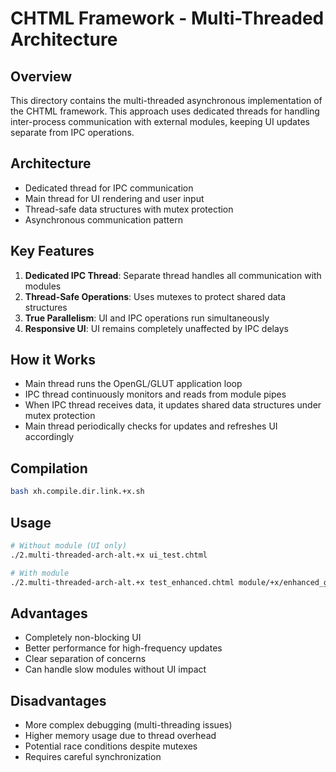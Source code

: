 # CHTML Framework - Multi-Threaded Architecture

## Overview
This directory contains the multi-threaded asynchronous implementation of the CHTML framework. This approach uses dedicated threads for handling inter-process communication with external modules, keeping UI updates separate from IPC operations.

## Architecture
- Dedicated thread for IPC communication
- Main thread for UI rendering and user input
- Thread-safe data structures with mutex protection
- Asynchronous communication pattern

## Key Features
1. **Dedicated IPC Thread**: Separate thread handles all communication with modules
2. **Thread-Safe Operations**: Uses mutexes to protect shared data structures
3. **True Parallelism**: UI and IPC operations run simultaneously
4. **Responsive UI**: UI remains completely unaffected by IPC delays

## How it Works
- Main thread runs the OpenGL/GLUT application loop
- IPC thread continuously monitors and reads from module pipes
- When IPC thread receives data, it updates shared data structures under mutex protection
- Main thread periodically checks for updates and refreshes UI accordingly

## Compilation
```bash
bash xh.compile.dir.link.+x.sh
```

## Usage
```bash
# Without module (UI only)
./2.multi-threaded-arch-alt.+x ui_test.chtml

# With module
./2.multi-threaded-arch-alt.+x test_enhanced.chtml module/+x/enhanced_game_ipc.+x
```

## Advantages
- Completely non-blocking UI
- Better performance for high-frequency updates
- Clear separation of concerns
- Can handle slow modules without UI impact

## Disadvantages
- More complex debugging (multi-threading issues)
- Higher memory usage due to thread overhead
- Potential race conditions despite mutexes
- Requires careful synchronization